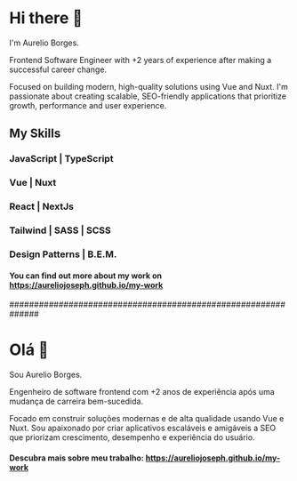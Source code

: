 # Hi there 👋
I'm Aurelio Borges.

Frontend Software Engineer with +2 years of experience after making a successful career change.

Focused on building modern, high-quality solutions using Vue and Nuxt. I'm passionate about creating scalable, SEO-friendly applications that prioritize growth, performance and user experience.

## My Skills

### JavaScript | TypeScript

### Vue | Nuxt

### React | NextJs

### Tailwind | SASS | SCSS

### Design Patterns | B.E.M.

#### You can find out more about my work on https://aureliojoseph.github.io/my-work

##############################################################

# Olá 👋
Sou Aurelio Borges.

Engenheiro de software frontend com +2 anos de experiência após uma mudança de carreira bem-sucedida.

Focado em construir soluções modernas e de alta qualidade usando Vue e Nuxt. Sou apaixonado por criar aplicativos escaláveis ​​e amigáveis ​​a SEO que priorizam crescimento, desempenho e experiência do usuário.

#### Descubra mais sobre meu trabalho: https://aureliojoseph.github.io/my-work
